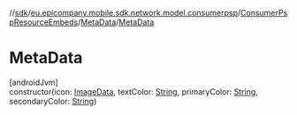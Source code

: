 //[sdk](../../../../index.md)/[eu.epicompany.mobile.sdk.network.model.consumerpsp](../../index.md)/[ConsumerPspResourceEmbeds](../index.md)/[MetaData](index.md)/[MetaData](-meta-data.md)

# MetaData

[androidJvm]\
constructor(icon: [ImageData](../../-image-data/index.md), textColor: [String](https://kotlinlang.org/api/latest/jvm/stdlib/kotlin/-string/index.html), primaryColor: [String](https://kotlinlang.org/api/latest/jvm/stdlib/kotlin/-string/index.html), secondaryColor: [String](https://kotlinlang.org/api/latest/jvm/stdlib/kotlin/-string/index.html))
